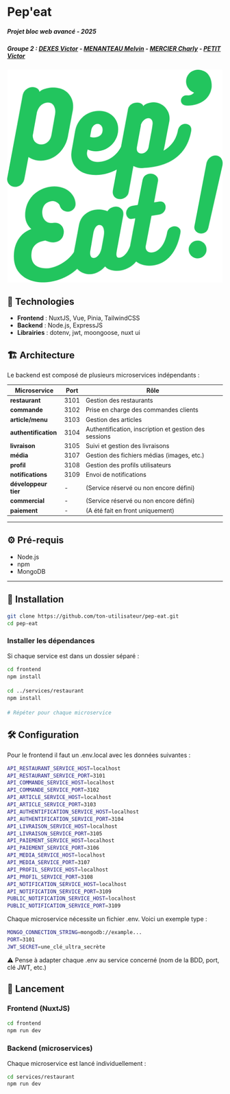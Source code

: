 # Pep'eat
##### Projet bloc web avancé - 2025
##### Groupe 2 : [DEXES Victor](https://github.com/VictorDexes) - [MENANTEAU Melvin](https://github.com/Melvin-Menanteau) - [MERCIER Charly](https://github.com/Charlyhno-eng) - [PETIT Victor](https://github.com/Faugnell)

![pep'eat logo](/livrables/livrable1/src/logo/logo-green.png)

## 🧰 Technologies

- **Frontend** : NuxtJS, Vue, Pinia, TailwindCSS
- **Backend** : Node.js, ExpressJS
- **Librairies** : dotenv, jwt, moongoose, nuxt ui

## 🏗️ Architecture

Le backend est composé de plusieurs microservices indépendants :

| Microservice         | Port   | Rôle                                                             |
|----------------------|--------|------------------------------------------------------------------|
| **restaurant**        | 3101   | Gestion des restaurants                                         |
| **commande**          | 3102   | Prise en charge des commandes clients                           |
| **article/menu**      | 3103   | Gestion des articles                                            |
| **authentification**  | 3104   | Authentification, inscription et gestion des sessions           |
| **livraison**         | 3105   | Suivi et gestion des livraisons                                 |
| **média**             | 3107   | Gestion des fichiers médias (images, etc.)                      |
| **profil**            | 3108   | Gestion des profils utilisateurs                                |
| **notifications**     | 3109   | Envoi de notifications                                          |
| **développeur tier**  | -      | (Service réservé ou non encore défini)                          |
| **commercial**        | -      | (Service réservé ou non encore défini)                          |
| **paiement**          | -      | (A été fait en front uniquement)                                |

---

## ⚙️ Pré-requis

- Node.js
- npm
- MongoDB

---

## 🚀 Installation

```bash
git clone https://github.com/ton-utilisateur/pep-eat.git
cd pep-eat
```

### Installer les dépendances

Si chaque service est dans un dossier séparé :

```bash
cd frontend
npm install

cd ../services/restaurant
npm install

# Répéter pour chaque microservice
```

## 🛠️ Configuration

Pour le frontend il faut un .env.local avec les données suivantes :

```bash
API_RESTAURANT_SERVICE_HOST=localhost
API_RESTAURANT_SERVICE_PORT=3101
API_COMMANDE_SERVICE_HOST=localhost
API_COMMANDE_SERVICE_PORT=3102
API_ARTICLE_SERVICE_HOST=localhost
API_ARTICLE_SERVICE_PORT=3103
API_AUTHENTIFICATION_SERVICE_HOST=localhost
API_AUTHENTIFICATION_SERVICE_PORT=3104
API_LIVRAISON_SERVICE_HOST=localhost
API_LIVRAISON_SERVICE_PORT=3105
API_PAIEMENT_SERVICE_HOST=localhost
API_PAIEMENT_SERVICE_PORT=3106
API_MEDIA_SERVICE_HOST=localhost
API_MEDIA_SERVICE_PORT=3107
API_PROFIL_SERVICE_HOST=localhost
API_PROFIL_SERVICE_PORT=3108
API_NOTIFICATION_SERVICE_HOST=localhost
API_NOTIFICATION_SERVICE_PORT=3109
PUBLIC_NOTIFICATION_SERVICE_HOST=localhost
PUBLIC_NOTIFICATION_SERVICE_PORT=3109
```

Chaque microservice nécessite un fichier .env. Voici un exemple type :

```bash
MONGO_CONNECTION_STRING=mongodb://example...
PORT=3101
JWT_SECRET=une_clé_ultra_secrète
```
⚠️ Pense à adapter chaque .env au service concerné (nom de la BDD, port, clé JWT, etc.)

## 🔧 Lancement

### Frontend (NuxtJS)

```bash
cd frontend
npm run dev
```

### Backend (microservices)

Chaque microservice est lancé individuellement :

```bash
cd services/restaurant
npm run dev
```
